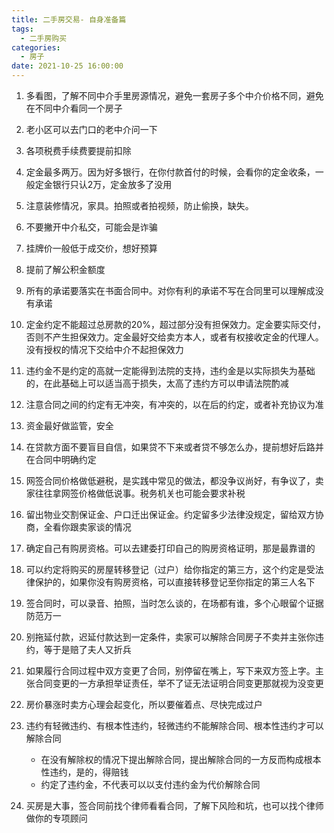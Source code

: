 ```yaml
---
title: 二手房交易- 自身准备篇
tags:
  - 二手房购买
categories:
  - 房子
date: 2021-10-25 16:00:00
---
```


1. 多看图，了解不同中介手里房源情况，避免一套房子多个中介价格不同，避免在不同中介看同一个房子
2. 老小区可以去门口的老中介问一下
3. 各项税费手续费要提前扣除
4. 定金最多两万。因为好多银行，在你付款首付的时候，会看你的定金收条，一般定金银行只认2万，定金放多了没用
5. 注意装修情况，家具。拍照或者拍视频，防止偷换，缺失。
6. 不要撇开中介私交，可能会是诈骗
7. 挂牌价一般低于成交价，想好预算
8. 提前了解公积金额度
9. 所有的承诺要落实在书面合同中。对你有利的承诺不写在合同里可以理解成没有承诺
10. 定金约定不能超过总房款的20%，超过部分没有担保效力。定金要实际交付，否则不产生担保效力。定金最好交给卖方本人，或者有权接收定金的代理人。没有授权的情况下交给中介不起担保效力
11. 违约金不是约定的高就一定能得到法院的支持，违约金是以实际损失为基础的，在此基础上可以适当高于损失，太高了违约方可以申请法院酌减
12. 注意合同之间的约定有无冲突，有冲突的，以在后的约定，或者补充协议为准
13. 资金最好做监管，安全
14. 在贷款方面不要盲目自信，如果贷不下来或者贷不够怎么办，提前想好后路并在合同中明确约定
15. 网签合同价格做低避税，是实践中常见的做法，都没争议尚好，有争议了，卖家往往拿网签价格做低说事。税务机关也可能会要求补税
16. 留出物业交割保证金、户口迁出保证金。约定留多少法律没规定，留给双方协商，全看你跟卖家谈的情况
17. 确定自己有购房资格。可以去建委打印自己的购房资格证明，那是最靠谱的
18. 可以约定将购买的房屋转移登记（过户）给你指定的第三方，这个约定是受法律保护的，如果你没有购房资格，可以直接转移登记至你指定的第三人名下
19. 签合同时，可以录音、拍照，当时怎么谈的，在场都有谁，多个心眼留个证据防范万一
20. 别拖延付款，迟延付款达到一定条件，卖家可以解除合同房子不卖并主张你违约，等于是赔了夫人又折兵
21. 如果履行合同过程中双方变更了合同，别停留在嘴上，写下来双方签上字。主张合同变更的一方承担举证责任，举不了证无法证明合同变更那就视为没变更
22. 房价暴涨时卖方心理会起变化，所以要催着点、尽快完成过户
23. 违约有轻微违约、有根本性违约，轻微违约不能解除合同、根本性违约才可以解除合同
    * 在没有解除权的情况下提出解除合同，提出解除合同的一方反而构成根本性违约，是的，得赔钱
    * 约定了违约金，不代表可以以支付违约金为代价解除合同

24. 买房是大事，签合同前找个律师看看合同，了解下风险和坑，也可以找个律师做你的专项顾问




